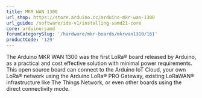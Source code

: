 ```yaml
---
title: MKR WAN 1300
url_shop: https://store.arduino.cc/arduino-mkr-wan-1300
url_guide: /software/ide-v1/installing-samd21-core
core: arduino:samd
forumCategorySlug: '/hardware/mkr-boards/mkrwan1310/161'
productCode: '129'
---
```



The Arduino MKR WAN 1300 was the first LoRa® board released by Arduino, as a practical and cost effective solution with minimal power requirements. This open source board can connect to the Arduino IoT Cloud, your own LoRa® network using the Arduino LoRa® PRO Gateway, existing LoRaWAN® infrastructure like The Things Network, or even other boards using the direct connectivity mode.